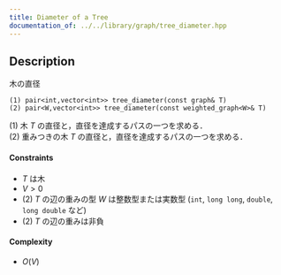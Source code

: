 ```yaml
---
title: Diameter of a Tree
documentation_of: ../../library/graph/tree_diameter.hpp
---
```


## Description
木の直径
```
(1) pair<int,vector<int>> tree_diameter(const graph& T)
(2) pair<W,vector<int>> tree_diameter(const weighted_graph<W>& T)
```
(1) 木 $T$ の直径と，直径を達成するパスの一つを求める．  
(2) 重みつきの木 $T$ の直径と，直径を達成するパスの一つを求める．

#### Constraints
- $T$ は木
- $V>0$
- (2) $T$ の辺の重みの型 $W$ は整数型または実数型 (``int``, ``long long``, ``double``, ``long double`` など)
- (2) $T$ の辺の重みは非負

#### Complexity
- $O(V)$
